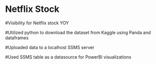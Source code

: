 # Netflix Stock

#Visibility for Netflix stock YOY

#Utilized python to download the dataset from Kaggle using Panda and dataframes 

#Uploaded data to a localhost SSMS server

#Used SSMS table as a datasource for PowerBI visualizations
